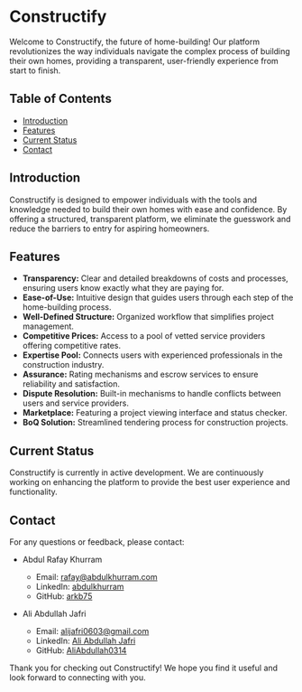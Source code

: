# Constructify

Welcome to Constructify, the future of home-building! Our platform revolutionizes the way individuals navigate the complex process of building their own homes, providing a transparent, user-friendly experience from start to finish.

## Table of Contents

- [Introduction](#introduction)
- [Features](#features)
- [Current Status](#current-status)
- [Contact](#contact)

## Introduction

Constructify is designed to empower individuals with the tools and knowledge needed to build their own homes with ease and confidence. By offering a structured, transparent platform, we eliminate the guesswork and reduce the barriers to entry for aspiring homeowners.

## Features

- **Transparency:** Clear and detailed breakdowns of costs and processes, ensuring users know exactly what they are paying for.
- **Ease-of-Use:** Intuitive design that guides users through each step of the home-building process.
- **Well-Defined Structure:** Organized workflow that simplifies project management.
- **Competitive Prices:** Access to a pool of vetted service providers offering competitive rates.
- **Expertise Pool:** Connects users with experienced professionals in the construction industry.
- **Assurance:** Rating mechanisms and escrow services to ensure reliability and satisfaction.
- **Dispute Resolution:** Built-in mechanisms to handle conflicts between users and service providers.
- **Marketplace:** Featuring a project viewing interface and status checker.
- **BoQ Solution:** Streamlined tendering process for construction projects.

## Current Status

Constructify is currently in active development. We are continuously working on enhancing the platform to provide the best user experience and functionality.

## Contact

For any questions or feedback, please contact:

- Abdul Rafay Khurram
  - Email: [rafay@abdulkhurram.com](mailto:rafay@abdulkhurram.com)
  - LinkedIn: [abdulkhurram](https://www.linkedin.com/in/abdulkhurram/)
  - GitHub: [arkb75](https://github.com/arkb75)

- Ali Abdullah Jafri
  - Email: [alijafri0603@gmail.com](mailto:alijafri0603@gmail.com)
  - LinkedIn: [Ali Abdullah Jafri](https://www.linkedin.com/in/ali-abdullah-jafri/)
  - GitHub: [AliAbdullah0314](https://github.com/AliAbdullah0314)

Thank you for checking out Constructify! We hope you find it useful and look forward to connecting with you.
